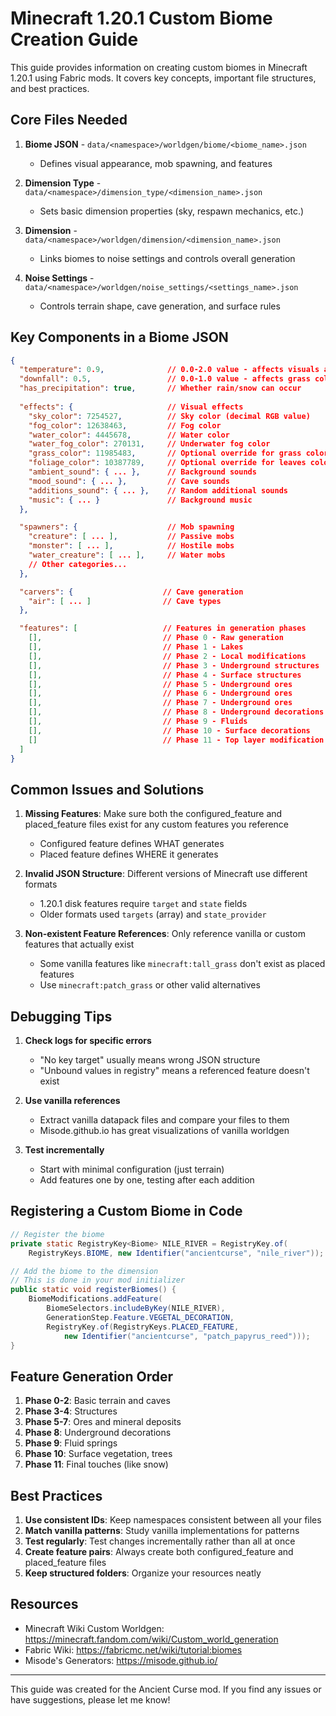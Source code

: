 # Minecraft 1.20.1 Custom Biome Creation Guide

This guide provides information on creating custom biomes in Minecraft 1.20.1 using Fabric mods. It covers key concepts, important file structures, and best practices.

## Core Files Needed

1. **Biome JSON** - `data/<namespace>/worldgen/biome/<biome_name>.json`
   - Defines visual appearance, mob spawning, and features

2. **Dimension Type** - `data/<namespace>/dimension_type/<dimension_name>.json`
   - Sets basic dimension properties (sky, respawn mechanics, etc.)

3. **Dimension** - `data/<namespace>/worldgen/dimension/<dimension_name>.json`
   - Links biomes to noise settings and controls overall generation

4. **Noise Settings** - `data/<namespace>/worldgen/noise_settings/<settings_name>.json`
   - Controls terrain shape, cave generation, and surface rules

## Key Components in a Biome JSON

```json
{
  "temperature": 0.9,              // 0.0-2.0 value - affects visuals and mechanics
  "downfall": 0.5,                 // 0.0-1.0 value - affects grass color and rain
  "has_precipitation": true,       // Whether rain/snow can occur
  
  "effects": {                     // Visual effects
    "sky_color": 7254527,          // Sky color (decimal RGB value)
    "fog_color": 12638463,         // Fog color
    "water_color": 4445678,        // Water color
    "water_fog_color": 270131,     // Underwater fog color
    "grass_color": 11985483,       // Optional override for grass color
    "foliage_color": 10387789,     // Optional override for leaves color
    "ambient_sound": { ... },      // Background sounds
    "mood_sound": { ... },         // Cave sounds
    "additions_sound": { ... },    // Random additional sounds
    "music": { ... }               // Background music
  },

  "spawners": {                    // Mob spawning
    "creature": [ ... ],           // Passive mobs
    "monster": [ ... ],            // Hostile mobs
    "water_creature": [ ... ],     // Water mobs
    // Other categories...
  },

  "carvers": {                    // Cave generation
    "air": [ ... ]                // Cave types
  },

  "features": [                   // Features in generation phases
    [],                           // Phase 0 - Raw generation
    [],                           // Phase 1 - Lakes
    [],                           // Phase 2 - Local modifications
    [],                           // Phase 3 - Underground structures
    [],                           // Phase 4 - Surface structures
    [],                           // Phase 5 - Underground ores
    [],                           // Phase 6 - Underground ores
    [],                           // Phase 7 - Underground ores
    [],                           // Phase 8 - Underground decorations
    [],                           // Phase 9 - Fluids
    [],                           // Phase 10 - Surface decorations
    []                            // Phase 11 - Top layer modification
  ]
}
```

## Common Issues and Solutions

1. **Missing Features**: Make sure both the configured_feature and placed_feature files exist for any custom features you reference
   - Configured feature defines WHAT generates
   - Placed feature defines WHERE it generates

2. **Invalid JSON Structure**: Different versions of Minecraft use different formats
   - 1.20.1 disk features require `target` and `state` fields
   - Older formats used `targets` (array) and `state_provider`

3. **Non-existent Feature References**: Only reference vanilla or custom features that actually exist
   - Some vanilla features like `minecraft:tall_grass` don't exist as placed features
   - Use `minecraft:patch_grass` or other valid alternatives

## Debugging Tips

1. **Check logs for specific errors**
   - "No key target" usually means wrong JSON structure
   - "Unbound values in registry" means a referenced feature doesn't exist

2. **Use vanilla references**
   - Extract vanilla datapack files and compare your files to them
   - Misode.github.io has great visualizations of vanilla worldgen

3. **Test incrementally**
   - Start with minimal configuration (just terrain)
   - Add features one by one, testing after each addition

## Registering a Custom Biome in Code

```java
// Register the biome
private static RegistryKey<Biome> NILE_RIVER = RegistryKey.of(
    RegistryKeys.BIOME, new Identifier("ancientcurse", "nile_river"));

// Add the biome to the dimension
// This is done in your mod initializer
public static void registerBiomes() {
    BiomeModifications.addFeature(
        BiomeSelectors.includeByKey(NILE_RIVER),
        GenerationStep.Feature.VEGETAL_DECORATION,
        RegistryKey.of(RegistryKeys.PLACED_FEATURE, 
            new Identifier("ancientcurse", "patch_papyrus_reed")));
}
```

## Feature Generation Order

1. **Phase 0-2**: Basic terrain and caves
2. **Phase 3-4**: Structures
3. **Phase 5-7**: Ores and mineral deposits
4. **Phase 8**: Underground decorations
5. **Phase 9**: Fluid springs
6. **Phase 10**: Surface vegetation, trees
7. **Phase 11**: Final touches (like snow)

## Best Practices

1. **Use consistent IDs**: Keep namespaces consistent between all your files
2. **Match vanilla patterns**: Study vanilla implementations for patterns
3. **Test regularly**: Test changes incrementally rather than all at once
4. **Create feature pairs**: Always create both configured_feature and placed_feature files
5. **Keep structured folders**: Organize your resources neatly

## Resources

- Minecraft Wiki Custom Worldgen: https://minecraft.fandom.com/wiki/Custom_world_generation
- Fabric Wiki: https://fabricmc.net/wiki/tutorial:biomes
- Misode's Generators: https://misode.github.io/

---

This guide was created for the Ancient Curse mod. If you find any issues or have suggestions, please let me know! 